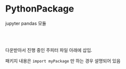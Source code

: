 # PythonPackage
jupyter pandas 모듈
<br><br><br><br>


다운받아서 진행 중인 주피터 파일 아래에 삽입.

패키지 내용은 <code>import myPackage</code> 만 하는 경우 설명되어 있음
<br><br><br><br>
